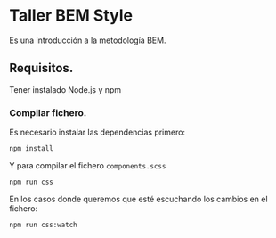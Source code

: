 # Taller BEM Style

Es una introducción a la metodología BEM.

## Requisitos.

Tener instalado Node.js y npm

### Compilar fichero.

Es necesario instalar las dependencias primero:

```bash
npm install
```

Y para compilar el fichero `components.scss`

```bash
npm run css
```

En los casos donde queremos que esté escuchando los cambios en el fichero:

```bash
npm run css:watch
```
